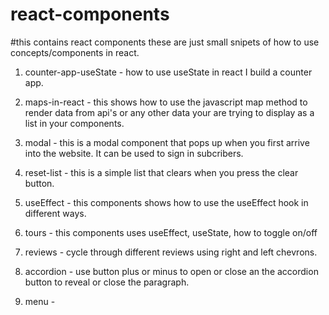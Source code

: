 # react-components

#this contains react components these are just small snipets of how to use concepts/components in react.

1. counter-app-useState - how to use useState in react I build a counter app.

2. maps-in-react - this shows how to use the javascript map method to render data from api's or any other data your are trying to display as a list in your components.

3. modal - this is a modal component that pops up when you first arrive into the website. It can be used to sign in subcribers.

4. reset-list - this is a simple list that clears when you press the clear button.

5. useEffect - this components shows how to use the useEffect hook in different ways.

6. tours - this components uses useEffect, useState, how to toggle on/off

7. reviews - cycle through different reviews using right and left chevrons.

8. accordion - use button plus or minus to open or close an the accordion button to reveal or close the paragraph.

9. menu -
